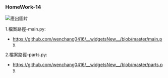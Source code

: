 ### HomeWork-14
![產出圖片](./homeWork_14/images/homework_14.PNG)

1.檔案路徑-main.py:
 - https://github.com/wenchang0416/__widgetsNew__/blob/master/main.py
 
2.檔案路徑-parts.py:
 - https://github.com/wenchang0416/__widgetsNew__/blob/master/parts.py